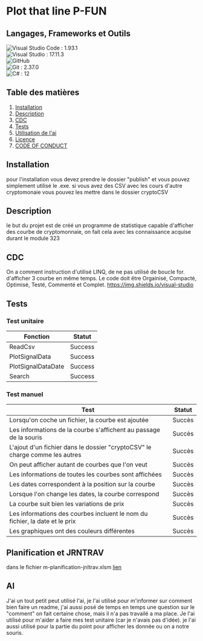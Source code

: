 # Plot that line P-FUN

## Langages, Frameworks et Outils

![Visual Studio Code](https://img.shields.io/badge/Visual%20Studio%20Code-0078d7.svg?style=for-the-badge&logo=visual-studio-code&logoColor=white) : 1.93.1 <br>
![Visual Studio](https://img.shields.io/badge/Visual%20Studio-5C2D91.svg?style=for-the-badge&logo=visual-studio&logoColor=white) : 17.11.3 <br>
![GitHub](https://img.shields.io/badge/github-%23121011.svg?style=for-the-badge&logo=github&logoColor=white) <br>
![Git](https://img.shields.io/badge/git-%23F05033.svg?style=for-the-badge&logo=git&logoColor=white) : 2.37.0 <br>
![C#](https://img.shields.io/badge/c%23-%23239120.svg?style=for-the-badge&logo=csharp&logoColor=white) : 12 <br>
 


## Table des matières

1. [Installation](#installation)
2. [Description](#Description)
3. [CDC](#CDC)
4. [Tests](#Tests)
5. [Utilisation de l'ai](#AI)
6. [Licence](https://github.com/Timcodingeur/Plot_that_line_P_FUN/blob/main/LICENCE.md)
7. [CODE OF CONDUCT](https://github.com/Timcodingeur/Plot_that_line_P_FUN/blob/main/CODE_OF_CONDUCT.md)

## Installation
pour l'installation vous devez prendre le dossier "publish" et vous pouvez simplement utilisé le .exe.
si vous avez des CSV avec les cours d'autre cryptomonaie vous pouvez les mettre dans le dossier cryptoCSV


## Description
le but du projet est de créé un programme de statistique capable d'afficher des courbe de cryptomonnaie, on fait cela avec les connaissance acquise durant le module 323

## CDC
On a comment instruction d'utilisé LINQ, de ne pas utilisé de boucle for. d'afficher 3 courbe en même temps. Le code doit être Orgainisé, Compacté, Optimisé, Testé, Commenté et Complet.
https://img.shields.io/visual-studio


## Tests

### Test unitaire

| Fonction           | Statut  | 
|--------------------|---------|
| ReadCsv            | Success |
| PlotSignalData     | Success |
| PlotSignalDataDate | Success |
| Search             | Success |


### Test manuel

| Test                                                        | Statut  |
|-------------------------------------------------------------|---------|
| Lorsqu'on coche un fichier, la courbe est ajoutée           | Succès  |
| Les informations de la courbe s'affichent au passage de la souris | Succès  |
| L'ajout d'un fichier dans le dossier "cryptoCSV" le charge comme les autres | Succès  |
| On peut afficher autant de courbes que l'on veut            | Succès  |
| Les informations de toutes les courbes sont affichées       | Succès  |
| Les dates correspondent à la position sur la courbe         | Succès  |
| Lorsque l'on change les dates, la courbe correspond         | Succès  |
| La courbe suit bien les variations de prix                  | Succès  |
| Les informations des courbes incluent le nom du fichier, la date et le prix | Succès  |
| Les graphiques ont des couleurs différentes                 | Succès  |


## Planification et JRNTRAV

dans le fichier m-planification-jnltrav.xlsm 
[lien](https://github.com/Timcodingeur/Plot_that_line_P_FUN/blob/main/m-planification-jnltrav-Timothy.xlsm)

## AI

J'ai un tout petit peut utilisé l'ai, je l'ai utilisé pour m'informer sur comment bien faire un readme, j'ai aussi posé de temps en temps une question sur le "comment" on fait certaine chose, mais il n'a pas travailé a ma place. Je l'ai utilisé pour m'aider a faire mes test unitaire (car je n'avais pas d'idée). je l'ai aussi utilisé pour la partie du point pour afficher les donnée  ou on a notre souris.
